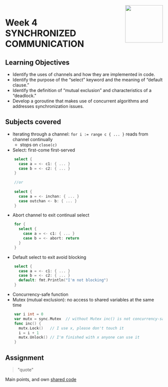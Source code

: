 <a href="../">
  <img src="/img/Concurrency_in_Go_logo.avif" width="120" align="right">
</a>

# Week 4 <br> SYNCHRONIZED COMMUNICATION

## Learning Objectives
- Identify the uses of channels and how they are implemented in code.
- Identify the purpose of the “select” keyword and the meaning of “default clause.”
- Identify the definition of “mutual exclusion” and characteristics of a “deadlock."
- Develop a goroutine that makes use of concurrent algorithms and addresses synchronization issues.

## Subjects covered
- Iterating through a channel: `for i := range c { ... }` reads from channel continually
  - stops on `close(c)`
- Select: first-come first-served 
```go
    select {
      case a = <- c1: { ... }
      case b = <- c2: { ... }
    }
    
    //or
    
    select {
      case a = <- inchan: { ... }
      case outchan <- b: { ... }
    }    
```
- Abort channel to exit continual select
```go
    for {
      select {
        case a = <- c1: { ... }
        case b = <- abort: return
      }
    }
```
- Default select to exit avoid blocking
```go
    select {
      case a = <- c1: { ... }
      case b = <- c2: { ... }
      default: fmt.Println("I'm not blocking")
    }
```
 - Concurrency-safe function
 - Mutex (mutual exclusion): no access to shared variables at the same time
```go
    var i int = 0
    var mutx = sync.Mutex  // without Mutex inc() is not concurrency-safe
    func inc() {
      mutx.Lock()   // I use x, please don't touch it
      i = i + 1
      mutx.Unlock() // I'm finished with x anyone can use it
    }
```



## Assignment

>"quote"

Main points, and own [shared code](./code.language) 
